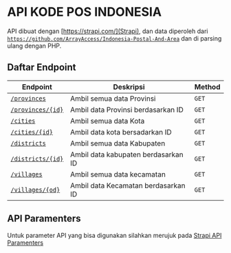 # API KODE POS INDONESIA
API dibuat dengan [https://strapi.com/](Strapi), dan data diperoleh dari [`https://github.com/ArrayAccess/Indonesia-Postal-And-Area`]() dan di parsing ulang dengan PHP.

## Daftar Endpoint
| Endpoint                                       | Deskripsi                      | Method |
| ---------------------------------------------- | -------------------------------  | ------ |
| [`/provinces`](https://api-kodepos.rendrian.dev/api/provinces) | Ambil semua data Provinsi | `GET`  |
| [`/provinces/{id}`](https://api-kodepos.rendrian.dev/api/provinces/{id}) | Ambil data Provinsi berdasarkan ID | `GET`  |
| [`/cities`](https://api-kodepos.rendrian.dev/api/cities) | Ambil semua data Kota | `GET`  |
| [`/cities/{id}`](https://api-kodepos.rendrian.dev/api/cities/{id}) | Ambil data kota bersadarkan ID | `GET`  |
| [`/districts`](https://api-kodepos.rendrian.dev/api/districts) | Ambil semua data Kabupaten | `GET`  |
| [`/districts/{id}`](https://api-kodepos.rendrian.dev/api/districts/{id}) | Ambil data kabupaten berdasarkan ID | `GET`  |
| [`/villages`](https://api-kodepos.rendrian.dev/api/villages) | Ambil semua data kecamatan | `GET`  |
| [`/villages/{od}`](https://api-kodepos.rendrian.dev/api/villages/{id}) | Ambil data Kecamatan berdasarkan ID | `GET`  |


## API Paramenters

Untuk parameter API yang bisa digunakan silahkan merujuk pada [Strapi API Paramenters](https://docs.strapi.io/developer-docs/latest/developer-resources/database-apis-reference/rest/api-parameters.html)



